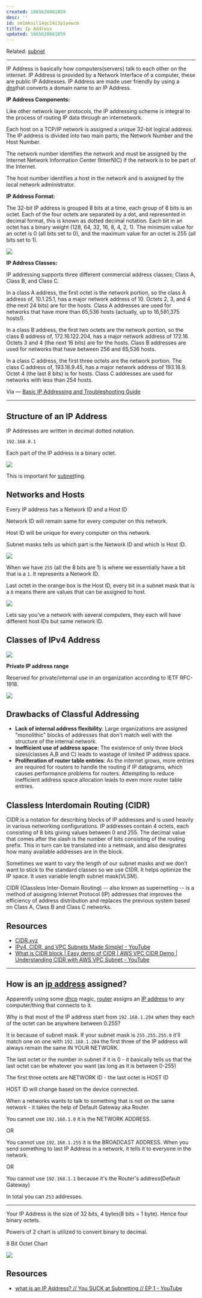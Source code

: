 ```yaml
---
created: 1665628081859
desc: ''
id: sm1mkoil14qc14i3p1yewcm
title: Ip Address
updated: 1665628081859
---
```

   
Related: [subnet](../devlog/subnet.md)   
   
   
---   
   
IP Address is basically how computers(servers) talk to each other on the internet. IP Address is provided by a Network Interface of a computer, these are public IP Addresses. IP Address are made user friendly by using a [dns](../devlog/dns.md)that converts a domain name to an IP Address.   
   
**IP Address Components:**   
   
Like other network layer protocols, the IP addressing scheme is integral to the process of routing IP data through an internetwork.   
   
Each host on a TCP/IP network is assigned a unique 32-bit logical address. The IP address is divided into two main parts; the Network Number and the Host Number.   
   
The network number identifies the network and must be assigned by the Internet Network Information Center (InterNIC) if the network is to be part of the Internet.   
   
The host number identifies a host in the network and is assigned by the local network administrator.   
   
**IP Address Format:**   
   
The 32-bit IP address is grouped 8 bits at a time, each group of 8 bits is an octet. Each of the four octets are separated by a dot, and represented in decimal format, this is known as dotted decimal notation. Each bit in an octet has a binary weight (128, 64, 32, 16, 8, 4, 2, 1). The minimum value for an octet is 0 (all bits set to 0), and the maximum value for an octet is 255 (all bits set to 1).   
   
![](https://res.cloudinary.com/zubayr/image/upload/v1655735910/wiki/wtzdd2lbx2pixujmqqx0.png)   
   
**IP Address Classes:**   
   
IP addressing supports three different commercial address classes; Class A, Class B, and Class C.   
   
In a class A address, the first octet is the network portion, so the class A address of, 10.1.25.1, has a major network address of 10. Octets 2, 3, and 4 (the next 24 bits) are for the hosts. Class A addresses are used for networks that have more than 65,536 hosts (actually, up to 16,581,375 hosts!).   
   
In a class B address, the first two octets are the network portion, so the class B address of, 172.16.122.204, has a major network address of 172.16. Octets 3 and 4 (the next 16 bits) are for the hosts. Class B addresses are used for networks that have between 256 and 65,536 hosts.   
   
In a class C address, the first three octets are the network portion. The class C address of, 193.18.9.45, has a major network address of 193.18.9. Octet 4 (the last 8 bits) is for hosts. Class C addresses are used for networks with less than 254 hosts.   
   
Via — [Basic IP Addressing and Troubleshooting Guide](http://penta2.ufrgs.br/trouble/ts_ip.htm)   
   
   
---   
   
## Structure of an IP Address   
   
IP Addresses are written in decimal dotted notation.   
   
`192.168.0.1`   
   
Each part of the IP address is a binary octet.   
   
![](https://res.cloudinary.com/zubayr/image/upload/v1656322930/wiki/gruxal4tsobjfhxdkw00.png)   
   
This is important for [subnet](../devlog/subnet.md)ting.   
   
## Networks and Hosts   
   
Every IP address has a Network ID and a Host ID   
   
Network ID will remain same for every computer on this network.   
   
Host ID will be unique for every computer on this network.   
   
Subnet masks tells us which part is the Network ID and which is Host ID.   
   
![](https://res.cloudinary.com/zubayr/image/upload/v1656323194/wiki/glrh3blvpzga1d4itquu.png)   
   
When we have `255` (all the 8 bits are 1) is where we essentially have a bit that is a `1`. It represents a Network ID.   
   
Last octet in the orange box is the Host ID, every bit in a subnet mask that is a `0` means there are values that can be assigned to host.   
   
![](https://res.cloudinary.com/zubayr/image/upload/v1656323419/wiki/vsvc0stwao9rrbyuib2e.png)   
   
Lets say you’ve a network with several computers, they each will have different host IDs but same network ID.   
   
## Classes of IPv4 Address   
   
![](https://res.cloudinary.com/zubayr/image/upload/v1656323639/wiki/gnfsubay6bnavdg3spkv.png)   
   
**Private IP address range**   
   
Reserved for private/internal use in an organization according to IETF RFC-1918.   
   
![](https://res.cloudinary.com/zubayr/image/upload/v1656323694/wiki/piorhozhal6mgghcyo24.png)   
   

   

## Drawbacks of Classful Addressing   
   
   
- **Lack of internal address flexibility**: Large organizations are assigned "monolithic" blocks of addresses that don't match well with the structure of the internal network.   
- **Inefficient use of address space**: The existence of only three block sizes(classes A,B and C) leads to wastage of limited IP address space.   
- **Proliferation of router table entries**: As the internet grows, more entries are required for routers to handle the routing if IP datagrams, which causes performance problems for routers. Attempting to reduce inefficient address space allocation leads to even more router table entries.
   
   
## Classless Interdomain Routing (CIDR)   
   
CIDR is a notation for describing blocks of IP addresses and is used heavily in various networking configurations. IP addresses contain 4 octets, each consisting of 8 bits giving values between 0 and 255. The decimal value that comes after the slash is the number of bits consisting of the routing prefix. This in turn can be translated into a netmask, and also designates how many available addresses are in the block.   
   
Sometimes we want to vary the length of our subnet masks and we don’t want to stick to the standard classes so we use CIDR. It helps optimize the IP space. It uses variable length subnet mask(VLSM).   
   
CIDR (Classless Inter-Domain Routing) -- also known as supernetting -- is a method of assigning Internet Protocol (IP) addresses that improves the efficiency of address distribution and replaces the previous system based on Class A, Class B and Class C networks.   
   
## Resources   
   
   
- [CIDR.xyz](https://cidr.xyz/)   
- [IPv4, CIDR, and VPC Subnets Made Simple! - YouTube](https://www.youtube.com/watch?v=z07HTSzzp3o&t=216s)   
- [What is CIDR block | Easy demo of CIDR | AWS VPC CIDR Demo | Understanding CIDR with AWS VPC Subnet - YouTube](https://www.youtube.com/watch?v=aPW-ZAo09Pg)
   
   
   
---   
   
## How is an [ip address](../devlog/ip%20address.md) assigned?   
   
Apparently using some [dhcp](../devlog/dhcp.md) magic, [router](../devlog/router.md) assigns an [IP address](../devlog/ip%20address.md) to any computer/thing that connects to it.   
   
Why is that most of the IP address start from `192.168.1.204` when they each of the octet can be anywhere between 0.255?   
   
It is because of subnet mask. If your subnet mask is `255.255.255.0` it'll match one on one with `192.168.1.204` the first three of the IP address will always remain the same IN YOUR NETWORK.   
   
The last octet or the number in subnet if it is 0 - it basically tells us that the last octet can be whatever you want (as long as it is between 0-255)   
   
The first three octets are NETWORK ID - the last octet is HOST ID   
   
HOST ID will change based on the device connected.   
   
When a networks wants to talk to something that is not on the same network - it takes the help of Default Gateway aka Router.   
   
You cannot use `192.168.1.0` it is the NETWORK ADDRESS.   
   
OR   
   
You cannot use `192.168.1.255` it is the BROADCAST ADDRESS. When you send something to last IP Address in a network, it tells it to everyone in the network.   
   
OR   
   
You cannot use `192.168.1.1` because it's the Router's address(Default Gateway)   
   
In total you can `253` addresses.   
   
   
---   
   
Your IP Address is the size of 32 bits, 4 bytes(8 bits = 1 byte). Hence four binary octets.   
   
Powers of 2 chart is utilized to convert binary to decimal.   
   
8 Bit Octet Chart   
   
![](https://res.cloudinary.com/zubayr/image/upload/v1656331702/wiki/npacf0svnom9sisa86sd.png)   
   
## Resources   
   
   
- [what is an IP Address? // You SUCK at Subnetting // EP 1 - YouTube](https://www.youtube.com/watch?v=5WfiTHiU4x8)